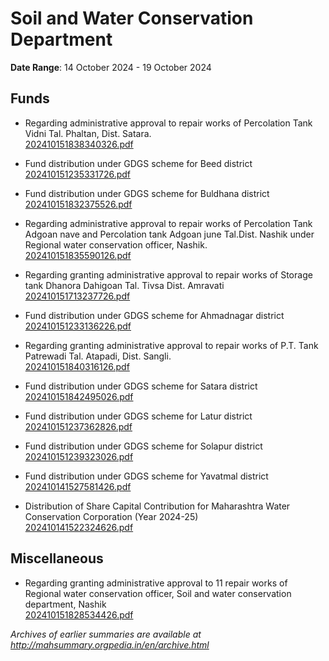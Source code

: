 # Soil and Water Conservation Department

**Date Range**: 14 October 2024 - 19 October 2024


## Funds
- Regarding administrative approval to repair works of Percolation Tank Vidni Tal. Phaltan, Dist. Satara.\
  [202410151838340326.pdf](https://gr.maharashtra.gov.in/Site/Upload/Government%20Resolutions/English/202410151838340326.pdf)

- Fund distribution under GDGS scheme for Beed district\
  [202410151235331726.pdf](https://gr.maharashtra.gov.in/Site/Upload/Government%20Resolutions/English/202410151235331726.pdf)

- Fund distribution under GDGS scheme for Buldhana district\
  [202410151832375526.pdf](https://gr.maharashtra.gov.in/Site/Upload/Government%20Resolutions/English/202410151832375526.pdf)

- Regarding administrative approval to repair works of Percolation Tank Adgoan nave and Percolation tank Adgoan june Tal.Dist. Nashik under Regional water conservation officer, Nashik.\
  [202410151835590126.pdf](https://gr.maharashtra.gov.in/Site/Upload/Government%20Resolutions/English/202410151835590126.pdf)

- Regarding granting administrative approval to repair works of Storage tank Dhanora Dahigoan Tal. Tivsa Dist. Amravati\
  [202410151713237726.pdf](https://gr.maharashtra.gov.in/Site/Upload/Government%20Resolutions/English/202410151713237726.pdf)

- Fund distribution under GDGS scheme for Ahmadnagar district\
  [202410151233136226.pdf](https://gr.maharashtra.gov.in/Site/Upload/Government%20Resolutions/English/202410151233136226.pdf)

- Regarding granting administrative approval to repair works of P.T. Tank Patrewadi Tal. Atapadi, Dist. Sangli.\
  [202410151840316126.pdf](https://gr.maharashtra.gov.in/Site/Upload/Government%20Resolutions/English/202410151840316126.pdf)

- Fund distribution under GDGS scheme for Satara district\
  [202410151842495026.pdf](https://gr.maharashtra.gov.in/Site/Upload/Government%20Resolutions/English/202410151842495026.pdf)

- Fund distribution under GDGS scheme for Latur district\
  [202410151237362826.pdf](https://gr.maharashtra.gov.in/Site/Upload/Government%20Resolutions/English/202410151237362826.pdf)

- Fund distribution under GDGS scheme for Solapur district\
  [202410151239323026.pdf](https://gr.maharashtra.gov.in/Site/Upload/Government%20Resolutions/English/202410151239323026.pdf)

- Fund distribution under GDGS scheme for Yavatmal district\
  [202410141527581426.pdf](https://gr.maharashtra.gov.in/Site/Upload/Government%20Resolutions/English/202410141527581426.pdf)

- Distribution of Share Capital Contribution for Maharashtra Water Conservation Corporation (Year 2024-25)\
  [202410141522324626.pdf](https://gr.maharashtra.gov.in/Site/Upload/Government%20Resolutions/English/202410141522324626.pdf)

## Miscellaneous
- Regarding granting administrative approval to 11 repair works of Regional water conservation officer, Soil and water conservation department, Nashik\
  [202410151828534426.pdf](https://gr.maharashtra.gov.in/Site/Upload/Government%20Resolutions/English/202410151828534426.pdf)


*Archives of earlier summaries are available at http://mahsummary.orgpedia.in/en/archive.html*
